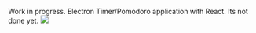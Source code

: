 Work in progress. Electron  Timer/Pomodoro application with React.
Its not done yet.
![](https://github.com/marcin554/NotPomodoroApp/myGif.gif)